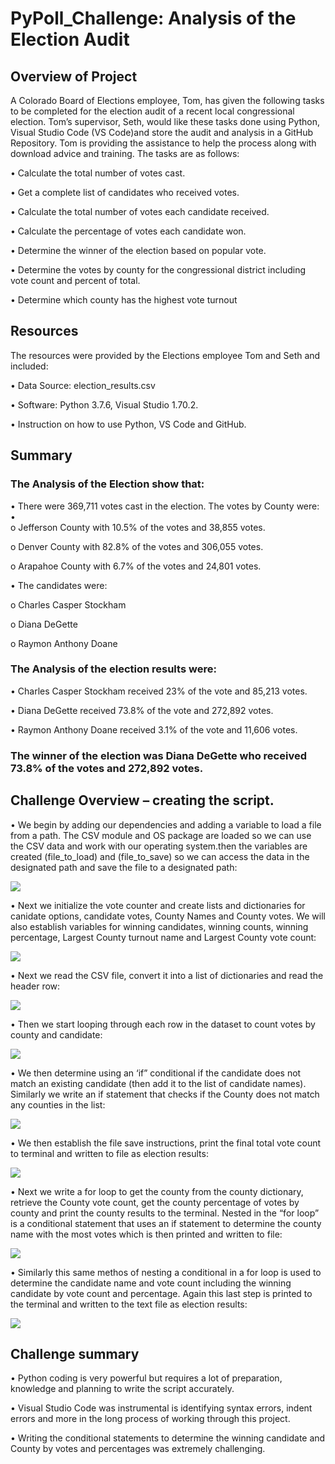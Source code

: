 # PyPoll_Challenge: Analysis of the Election Audit

## Overview of Project

A Colorado Board of Elections employee, Tom,  has given the following tasks to be completed for the election audit of a recent local congressional election. Tom’s supervisor, Seth, would like these tasks done using Python, Visual Studio Code (VS Code)and store the audit and analysis in a GitHub Repository. Tom is providing the assistance to help the process along with download advice and training. The tasks are as follows:

•	Calculate the total number of votes cast.

•	Get a complete list of candidates who received votes.

•	Calculate the total number of votes each candidate received.

•	Calculate the percentage of votes each candidate won.

•	Determine the winner of the election based on popular vote.

•	Determine the votes by county for the congressional district including vote count and percent of total.

•	Determine which county has the highest vote turnout

## Resources
The resources were provided by the Elections employee Tom and Seth and included:

•	Data Source: election_results.csv

•	Software: Python 3.7.6, Visual Studio 1.70.2.

•	Instruction on how to use Python, VS Code and GitHub.



## Summary

### The Analysis of the Election show that:

•	There were 369,711 votes cast in the election. The votes by County were:
•	
o	Jefferson County with 10.5% of the votes and 38,855 votes.

o	Denver County with 82.8% of the votes and 306,055 votes.


o	Arapahoe County with 6.7% of the votes and 24,801 votes.


•	The candidates were:

o	Charles Casper Stockham

o	Diana DeGette

o	Raymon Anthony Doane


### The Analysis of the election results were:
 
•	Charles Casper Stockham received 23% of the vote and 85,213 votes.

•	Diana DeGette received 73.8% of the vote and 272,892 votes.


•	Raymon Anthony Doane received 3.1% of the vote and 11,606 votes.


### The winner of the election was Diana DeGette who received 73.8% of the votes and 272,892 votes.

## Challenge Overview – creating the script.

•	We begin by adding our dependencies and adding a variable to load a file from a path. The CSV module and OS package are loaded so we can use the CSV data and work with our operating system.then the variables are created (file_to_load) and (file_to_save) so we can access the data in the designated path and save the file to a designated path:

![	 ](https://github.com/Johnnytoobadman/Election_Analysis/blob/main/Analysis/Script01.png)

•	Next we initialize the vote counter and create lists and dictionaries for canidate options, candidate votes, County Names and County votes.  We will also establish variables for winning candidates, winning counts, winning percentage, Largest County turnout name and Largest County vote count:

![	 ](https://github.com/Johnnytoobadman/Election_Analysis/blob/main/Analysis/Script02.png)
 
•	Next we read the CSV file, convert it into a list of dictionaries and read the header row:

 ![](https://github.com/Johnnytoobadman/Election_Analysis/blob/main/Analysis/Script03.png)
	 

•	Then we start looping through each row in the dataset to count votes by county and candidate:
 
![	 ](https://github.com/Johnnytoobadman/Election_Analysis/blob/main/Analysis/Script04.png) 

•	We then determine using an ‘if” conditional if the candidate does not match an existing candidate (then add it to the list of candidate names).  Similarly we write an if statement that checks if the County does not match any counties in the list:
 
![	 ](https://github.com/Johnnytoobadman/Election_Analysis/blob/main/Analysis/Script05.png) 

•	We then establish the file save instructions, print the final total vote count to terminal and written to file as election results:
 
![	 ](https://github.com/Johnnytoobadman/Election_Analysis/blob/main/Analysis/Script06.png) 

•	Next we write a for loop to get the county from the county dictionary, retrieve the County vote count, get the county percentage of votes by county and print the county results to the terminal.  Nested in the “for loop” is a conditional statement that uses an if statement to determine the county name with the most votes which is then printed and written to file:

![	 ](https://github.com/Johnnytoobadman/Election_Analysis/blob/main/Analysis/Script07.png)
 
•	Similarly this same methos of nesting a conditional in a for loop is used to determine the candidate name and vote count including the winning candidate by vote count and percentage. Again this last step is printed to the terminal and written to the text file as election results:

![	 ](https://github.com/Johnnytoobadman/Election_Analysis/blob/main/Analysis/Script08.png)

## Challenge summary

•	Python coding is very powerful but requires a lot of preparation, knowledge and planning to write the script accurately.
  
•	Visual Studio Code was instrumental is identifying syntax errors, indent errors and more in the long process of working through this project.

•	Writing the conditional statements to determine the winning candidate and County by votes and percentages was extremely challenging.
